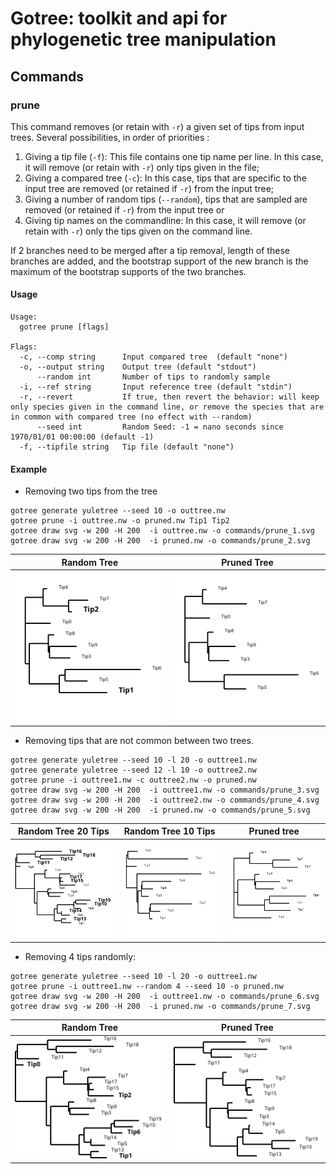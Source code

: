 # Gotree: toolkit and api for phylogenetic tree manipulation

## Commands

### prune
This command removes (or retain with `-r`) a given set of tips from input trees. Several possibilities, in order of priorities :
1. Giving a tip file (`-f`): This file contains one tip name per line. In this case, it will remove (or retain with `-r`) only tips given in the file; 
2. Giving a compared tree (`-c`): In this case, tips that are specific to the input tree are removed (or retained if `-r`) from the input tree;
3. Giving a number of random tips (`--random`), tips that are sampled are removed (or retained if `-r`) from the input tree or
4. Giving tip names on the commandline: In this case, it will remove (or retain with `-r`) only the tips given on the command line. 

If  2 branches need to be merged after a tip removal, length of these branches are added, and the bootstrap support of the new branch is the maximum of the bootstrap supports of the two branches.

#### Usage

```
Usage:
  gotree prune [flags]

Flags:
  -c, --comp string      Input compared tree  (default "none")
  -o, --output string    Output tree (default "stdout")
      --random int       Number of tips to randomly sample
  -i, --ref string       Input reference tree (default "stdin")
  -r, --revert           If true, then revert the behavior: will keep only species given in the command line, or remove the species that are in common with compared tree (no effect with --random)
      --seed int         Random Seed: -1 = nano seconds since 1970/01/01 00:00:00 (default -1)
  -f, --tipfile string   Tip file (default "none")
```

#### Example

* Removing two tips from the tree

```
gotree generate yuletree --seed 10 -o outtree.nw
gotree prune -i outtree.nw -o pruned.nw Tip1 Tip2
gotree draw svg -w 200 -H 200  -i outtree.nw -o commands/prune_1.svg
gotree draw svg -w 200 -H 200  -i pruned.nw -o commands/prune_2.svg
```
Random Tree                          | Pruned Tree
-------------------------------------|-----------------------------------
![Random Tree](prune_1.svg)          | ![Pruned Tree](prune_2.svg) 


* Removing tips that are not common between two trees.
```
gotree generate yuletree --seed 10 -l 20 -o outtree1.nw
gotree generate yuletree --seed 12 -l 10 -o outtree2.nw
gotree prune -i outtree1.nw -c outtree2.nw -o pruned.nw
gotree draw svg -w 200 -H 200  -i outtree1.nw -o commands/prune_3.svg
gotree draw svg -w 200 -H 200  -i outtree2.nw -o commands/prune_4.svg
gotree draw svg -w 200 -H 200  -i pruned.nw -o commands/prune_5.svg
```

Random Tree 20 Tips           | Random Tree 10 Tips          | Pruned tree
------------------------------|------------------------------|---------------------------------
![Random Tree 1](prune_3.svg) | ![Random Tree 2](prune_4.svg)| ![Pruned Tree 2](prune_5.svg) 

* Removing 4 tips randomly:
```
gotree generate yuletree --seed 10 -l 20 -o outtree1.nw
gotree prune -i outtree1.nw --random 4 --seed 10 -o pruned.nw
gotree draw svg -w 200 -H 200  -i outtree1.nw -o commands/prune_6.svg
gotree draw svg -w 200 -H 200  -i pruned.nw -o commands/prune_7.svg
```

Random Tree                   | Pruned Tree                  
------------------------------|------------------------------
![Random Tree](prune_6.svg) | ![Pruned Tree](prune_7.svg)
